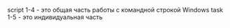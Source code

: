 script 1-4 - это общая часть работы с командной строкой Windows
task 1-5 - это индивидуальная часть
